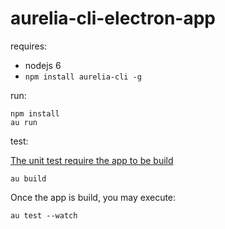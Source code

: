 # aurelia-cli-electron-app

requires:
  * nodejs 6
  * `npm install aurelia-cli -g`

run:
```
npm install
au run
```

test:

[The unit test require the app to be build](https://github.com/aurelia/cli/issues/370)
```
au build
```

Once the app is build, you may execute:

```
au test --watch
```
